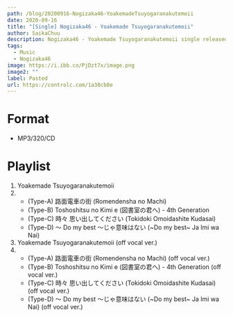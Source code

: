 ```yaml
---
path: /blog/20200916-Nogizaka46-YoakemadeTsuyogaranakutemoii
date: 2020-09-16
title: "[Single] Nogizaka46 - Yoakemade Tsuyogaranakutemoii"
author: SaikaChuu
description: Nogizaka46 - Yoakemade Tsuyogaranakutemoii single released. Recommended Music!
tags:
  - Music
  - Nogizaka46
image: https://i.ibb.co/PjDzt7x/image.png
image2: ""
label: Pasted
url: https://controlc.com/1a38cb8e
---
```


# Format

- MP3/320/CD

# Playlist

1. Yoakemade Tsuyogaranakutemoii
2. - (Type-A) 路面電車の街 (Romendensha no Machi)
   - (Type-B) Toshoshitsu no Kimi e (図書室の君へ) - 4th Generation
   - (Type-C) 時々 思い出してください (Tokidoki Omoidashite Kudasai)
   - (Type-D) ～ Do my best ～じゃ意味はない (~Do my best~ Ja Imi wa Nai)
3. Yoakemade Tsuyogaranakutemoii (off vocal ver.)
4. - (Type-A) 路面電車の街 (Romendensha no Machi) (off vocal ver.)
   - (Type-B) Toshoshitsu no Kimi e (図書室の君へ) - 4th Generation (off vocal ver.)
   - (Type-C) 時々 思い出してください (Tokidoki Omoidashite Kudasai) (off vocal ver.)
   - (Type-D) ～ Do my best ～じゃ意味はない (~Do my best~ Ja Imi wa Nai) (off vocal ver.)
